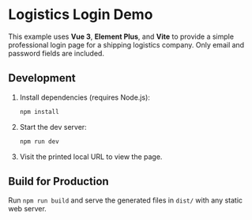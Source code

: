 # Logistics Login Demo

This example uses **Vue 3**, **Element Plus**, and **Vite** to provide a simple professional login page for a shipping logistics company. Only email and password fields are included.

## Development

1. Install dependencies (requires Node.js):
   ```bash
   npm install
   ```
2. Start the dev server:
   ```bash
   npm run dev
   ```
3. Visit the printed local URL to view the page.

## Build for Production

Run `npm run build` and serve the generated files in `dist/` with any static web server.
